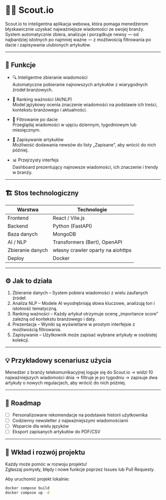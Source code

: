 # 🕵️‍♀️ Scout.io

Scout.io to inteligentna aplikacja webowa, która pomaga menedżerom błyskawicznie uzyskać najważniejsze wiadomości ze swojej branży.  
System automatycznie zbiera, analizuje i porządkuje newsy — od najbardziej istotnych po najmniej ważne — z możliwością filtrowania po dacie i zapisywania ulubionych artykułów.

---

## 🚀 Funkcje

- 🔍 Inteligentne zbieranie wiadomości  
  Automatyczne pobieranie najnowszych artykułów z wiarygodnych źródeł branżowych.  

- 🧠 Ranking ważności (AI/NLP)  
  Model językowy ocenia znaczenie wiadomości na podstawie ich treści, kontekstu branżowego i aktualności.  

- 📅 Filtrowanie po dacie  
  Przeglądaj wiadomości w ujęciu dziennym, tygodniowym lub miesięcznym.  

- 💾 Zapisywanie artykułów  
  Możliwość dodawania newsów do listy „Zapisane”, aby wrócić do nich później.  

- 📊 Przejrzysty interfejs  
  Dashboard prezentujący najnowsze wiadomości, ich znaczenie i trendy w branży.  

---

## 🏗️ Stos technologiczny

| Warstwa | Technologie |
|----------|--------------|
| Frontend | React / Vite.js |
| Backend | Python (FastAPI) |
| Baza danych | MongoDB |
| AI / NLP | Transformers (Bert), OpenAPI |
| Zbieranie danych | własny crawler oparty na aiohttps|
| Deploy | Docker |

---

## ⚙️ Jak to działa

1. Zbieranie danych – System pobiera wiadomości z wielu zaufanych źródeł.  
2. Analiza NLP – Modele AI wyodrębniają słowa kluczowe, analizują ton i istotność tematyczną.  
3. Ranking ważności – Każdy artykuł otrzymuje ocenę „importance score” zależną od kontekstu branżowego i daty.  
4. Prezentacja – Wyniki są wyświetlane w prostym interfejsie z możliwością filtrowania.  
5. Zapisywanie – Użytkownik może zapisać wybrane artykuły w osobistej kolekcji.  

---

## 💡 Przykładowy scenariusz użycia

Menedżer z branży telekomunikacyjnej loguje się do Scout.io → widzi 10 najważniejszych wiadomości dnia → filtruje je po tygodniu → zapisuje dwa artykuły o nowych regulacjach, aby wrócić do nich później.

---

## 🧭 Roadmap

- [ ] Personalizowane rekomendacje na podstawie historii użytkownika  
- [ ] Codzienny newsletter z najważniejszymi wiadomościami  
- [ ] Wsparcie dla wielu języków  
- [ ] Eksport zapisanych artykułów do PDF/CSV  

---

## 🤝 Wkład i rozwój projektu

Każdy może pomóc w rozwoju projektu!  
Zgłaszaj pomysły, błędy i nowe funkcje poprzez Issues lub Pull Requesty.  

Aby uruchomić projekt lokalnie:
```bash
docker compose build
docker compose up -d
